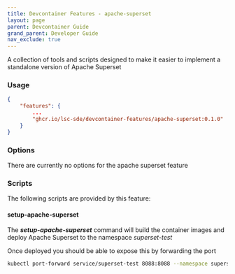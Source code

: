 ```yaml
---
title: Devcontainer Features - apache-superset
layout: page
parent: Devcontainer Guide
grand_parent: Developer Guide
nav_exclude: true
---
```


 A collection of tools and scripts designed to make it easier to implement a standalone version of Apache Superset

### Usage

```json
{
    "features": {
        ...
		"ghcr.io/lsc-sde/devcontainer-features/apache-superset:0.1.0" : {}
    }
}
```

### Options
There are currently no options for the apache superset feature

### Scripts
The following scripts are provided by this feature:

#### setup-apache-superset
The ***setup-apache-superset*** command will build the container images and deploy Apache Superset to the namespace *superset-test*

Once deployed you should be able to expose this by forwarding the port
```bash
kubectl port-forward service/superset-test 8088:8088 --namespace superset-test
```